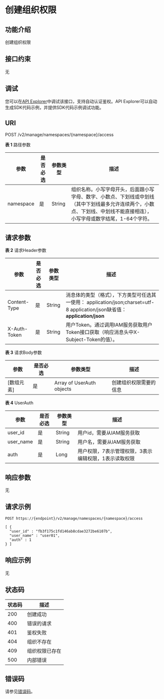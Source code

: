 # 创建组织权限<a name="swr_02_0042"></a>

## 功能介绍

创建组织权限

## 接口约束

无

## 调试<a name="atuogenerate_1"></a>

您可以在[API Explorer](https://apiexplorer.developer.huaweicloud.com/apiexplorer/doc?product=SWR&api=CreateNamespaceAuth)中调试该接口，支持自动认证鉴权。API Explorer可以自动生成SDK代码示例，并提供SDK代码示例调试功能。

## URI

POST /v2/manage/namespaces/\{namespace\}/access

**表 1**  路径参数

|参数|是否必选|参数类型|描述|
|--|--|--|--|
|namespace|是|String|组织名称。小写字母开头，后面跟小写字母、数字、小数点、下划线或中划线（其中下划线最多允许连续两个，小数点、下划线、中划线不能直接相连），小写字母或数字结尾，1-64个字符。|


## 请求参数

**表 2**  请求Header参数

|参数|是否必选|参数类型|描述|
|--|--|--|--|
|Content-Type|是|String|消息体的类型（格式），下方类型可任选其一使用： application/json;charset=utf-8 application/json缺省值：**application/json**|
|X-Auth-Token|是|String|用户Token。通过调用IAM服务获取用户Token接口获取（响应消息头中X-Subject-Token的值）。|


**表 3**  请求Body参数

|参数|是否必选|参数类型|描述|
|--|--|--|--|
|[数组元素]|是|Array of UserAuth objects|创建组织权限需要的信息|


**表 4**  UserAuth

|参数|是否必选|参数类型|描述|
|--|--|--|--|
|user_id|是|String|用户id，需要从IAM服务获取|
|user_name|是|String|用户名，需要从IAM服务获取|
|auth|是|Long|用户权限，7表示管理权限，3表示编辑权限，1表示读取权限|


## 响应参数

无

## 请求示例

```
POST https://{endpoint}/v2/manage/namespaces/{namespace}/access

[ {
  "user_id" : "fb3f175c1fd146ab8cdae3272be6107b",
  "user_name" : "user01",
  "auth" : 1
} ]
```

## 响应示例

无

## 状态码

|状态码|描述|
|--|--|
|200|创建成功|
|400|错误的请求|
|401|鉴权失败|
|404|组织不存在|
|409|组织权限已存在|
|500|内部错误|


## 错误码

请参见[错误码](错误码.md)。


